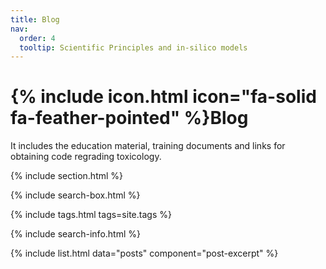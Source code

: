 ```yaml
---
title: Blog
nav:
  order: 4
  tooltip: Scientific Principles and in-silico models
---
```


# {% include icon.html icon="fa-solid fa-feather-pointed" %}Blog

It includes the education material, training documents and links for obtaining code regrading toxicology.

{% include section.html %}

{% include search-box.html %}

{% include tags.html tags=site.tags %}

{% include search-info.html %}

{% include list.html data="posts" component="post-excerpt" %}
